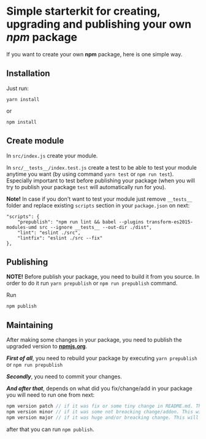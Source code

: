 # Simple starterkit for creating, upgrading and publishing your own **_npm_ package**

If you want to create your own __npm__ package, here is one simple way.

## Installation

Just run:

```
yarn install
```

or

```
npm install
```

## Create module
In `src/index.js` create your module.

In `src/__tests__/index.test.js` create a test to be able to test your module anytime you want (by using command `yarn test` or `npm run test`). Especially important to test before publishing your package (when you will try to publish your package `test` will automatically run for you).

**Note!** In case if you don't want to test your module just remove `__tests__` folder and replace existing `scripts` section in your `package.json` on next:
```
"scripts": {
	"prepublish": "npm run lint && babel --plugins transform-es2015-modules-umd src --ignore __tests__ --out-dir ./dist",
	"lint": "eslint ./src",
	"lintfix": "eslint ./src --fix"
},
```

## Publishing

**NOTE!** Before publish your package, you need to build it from you source. In order to do it run `yarn prepublish` or `npm run prepublish` command.

Run
```
npm publish
```

## Maintaining
After making some changes in your package, you need to publish the upgraded version to **[npmjs.org](https://npmjs.org)**.

_**First of all**_, you need to rebuild your package by executing `yarn prepublish` or `npm run prepublish`

_**Secondly**_, you need to commit your changes.

_**And after that**_, depends on what did you fix/change/add in your package you will need to run one from next:
```javascript
npm version patch // if it was fix or some tiny change in README.md. This will change vesion of your package e.g. v0.0.1 -> v0.0.2 in your `package.json`
npm version minor // if it was some not breacking change/addon. This will change vesion of your package e.g. v0.0.1 -> v0.1.0 in your `package.json`
npm version major // if it was huge and/or breacking change. This will change vesion of your package e.g. v0.0.1 -> v1.0.0 in your `package.json`
```

after that you can run `npm publish`.
